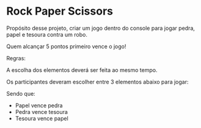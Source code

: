 # Rock Paper Scissors

Propósito desse projeto, criar um jogo dentro do console para jogar pedra, papel e tesoura contra um robo.

Quem alcançar 5 pontos primeiro vence o jogo!

Regras:

A escolha dos elementos deverá ser feita ao mesmo tempo.

Os participantes deveram escolher entre 3 elementos abaixo para jogar:

Sendo que:
+ Papel vence pedra
+ Pedra vence tesoura
+ Tesoura vence papel

